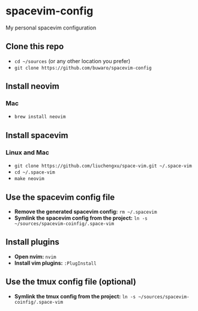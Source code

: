 # spacevim-config
My personal spacevim configuration

## Clone this repo
- `cd ~/sources` (or any other location you prefer)
- `git clone https://github.com/buwaro/spacevim-config`

## Install neovim
### Mac
- `brew install neovim`

## Install spacevim
### Linux and Mac
- `git clone https://github.com/liuchengxu/space-vim.git ~/.space-vim`
- `cd ~/.space-vim`
- `make neovim`

## Use the spacevim config file
- **Remove the generated spacevim config:** `rm ~/.spacevim`
- **Symlink the spacevim config from the project:** `ln -s ~/sources/spacevim-coinfig/.space-vim`

## Install plugins
- **Open nvim:** `nvim`
- **Install vim plugins:** `:PlugInstall`

## Use the tmux config file (optional)
- **Symlink the tmux config from the project:** `ln -s ~/sources/spacevim-coinfig/.space-vim`
